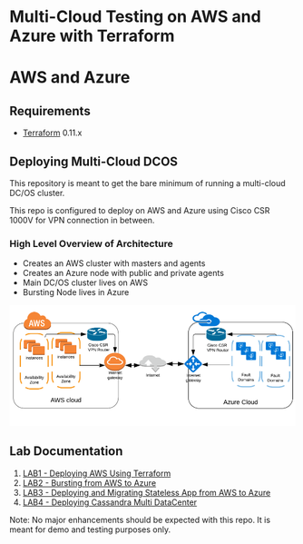 # Multi-Cloud Testing on AWS and Azure with Terraform

# AWS and Azure

Requirements
------------

-	[Terraform](https://www.terraform.io/downloads.html) 0.11.x

## Deploying Multi-Cloud DCOS 

This repository is meant to get the bare minimum of running a multi-cloud DC/OS cluster.

This repo is configured to deploy on AWS and Azure using Cisco CSR 1000V for VPN connection in between.


### High Level Overview of Architecture

* Creates an AWS cluster with masters and agents
* Creates an Azure node with public and private agents
* Main DC/OS cluster lives on AWS
* Bursting Node lives in Azure

![hub-spoke](./aws_azure.png)

## Lab Documentation

1. [LAB1 - Deploying AWS Using Terraform](./labs/lab-1-deploying-hybrid-cluster.md)
2. [LAB2 - Bursting from AWS to Azure](./labs/lab-2-bursting-from-aws-to-azure.md)
3. [LAB3 - Deploying and Migrating Stateless App from AWS to Azure](./labs/lab-3-deploying-and-migrating-stateless-app.md)
4. [LAB4 - Deploying Cassandra Multi DataCenter](./labs/lab-4-deploying-cassandra-multi-dc-cluster.md)

Note: No major enhancements should be expected with this repo. It is meant for demo and testing purposes only.
